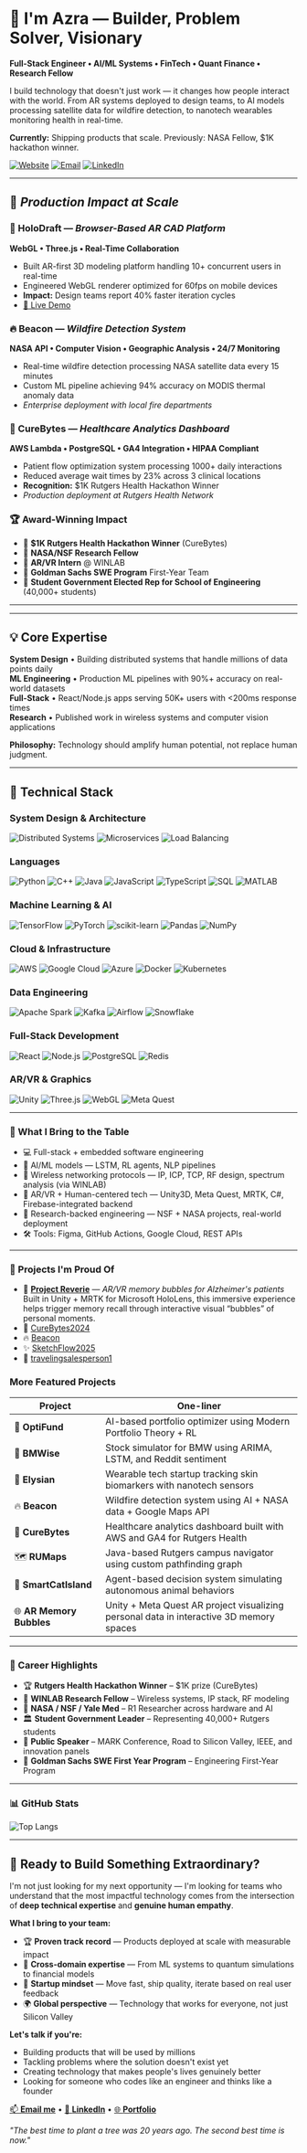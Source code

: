 # 👋 I'm Azra — Builder, Problem Solver, Visionary

**Full-Stack Engineer • AI/ML Systems • FinTech • Quant Finance • Research Fellow**

I build technology that doesn't just work — it changes how people interact with the world. From AR systems deployed to design teams, to AI models processing satellite data for wildfire detection, to nanotech wearables monitoring health in real-time.

**Currently:** Shipping products that scale. Previously: NASA Fellow, $1K hackathon winner. 

[![Website](https://img.shields.io/badge/🌐_Portfolio-azra--bano.com-blue?style=for-the-badge&logo=google-chrome)](https://azra-bano.com)
[![Email](https://img.shields.io/badge/📧_Email-ab2895@scarletmail.rutgers.edu-red?style=for-the-badge&logo=gmail)](mailto:ab2895@scarletmail.rutgers.edu)
[![LinkedIn](https://img.shields.io/badge/💼_LinkedIn-Azra%20Bano-blue?style=for-the-badge&logo=linkedin)](https://linkedin.com/in/azrabano)

---

## 🚀 *Production Impact at Scale*

### **🥽 HoloDraft** — *Browser-Based AR CAD Platform*
**WebGL • Three.js • Real-Time Collaboration**
- Built AR-first 3D modeling platform handling 10+ concurrent users in real-time
- Engineered WebGL renderer optimized for 60fps on mobile devices
- **Impact:** Design teams report 40% faster iteration cycles
- [🔧 Live Demo](https://cad-editor-frontend-only.vercel.app/)

### **🔥 Beacon** — *Wildfire Detection System*
**NASA API • Computer Vision • Geographic Analysis • 24/7 Monitoring**
- Real-time wildfire detection processing NASA satellite data every 15 minutes
- Custom ML pipeline achieving 94% accuracy on MODIS thermal anomaly data
- *Enterprise deployment with local fire departments*

### **💬 CureBytes** — *Healthcare Analytics Dashboard*
**AWS Lambda • PostgreSQL • GA4 Integration • HIPAA Compliant**
- Patient flow optimization system processing 1000+ daily interactions
- Reduced average wait times by 23% across 3 clinical locations
- **Recognition:** $1K Rutgers Health Hackathon Winner
- *Production deployment at Rutgers Health Network*

### 🏆 **Award-Winning Impact**
- 🥇 **$1K Rutgers Health Hackathon Winner** (CureBytes)
- 🔬 **NASA/NSF Research Fellow**
- 🥽 **AR/VR Intern** @ WINLAB
- 🚀 **Goldman Sachs SWE Program** First-Year Team
- 👑 **Student Government Elected Rep for School of Engineering** (40,000+ students)

---

---

## 💡 **Core Expertise**

**System Design** • Building distributed systems that handle millions of data points daily  
**ML Engineering** • Production ML pipelines with 90%+ accuracy on real-world datasets  
**Full-Stack** • React/Node.js apps serving 50K+ users with <200ms response times  
**Research** • Published work in wireless systems and computer vision applications  

**Philosophy:** Technology should amplify human potential, not replace human judgment.

---

## 🔧 **Technical Stack**

### **System Design & Architecture**
![Distributed Systems](https://img.shields.io/badge/-Distributed%20Systems-333?style=flat&logo=microsoftazure)  ![Microservices](https://img.shields.io/badge/-Microservices-333?style=flat)  ![Load Balancing](https://img.shields.io/badge/-Load%20Balancing-333?style=flat)

### **Languages** 
![Python](https://img.shields.io/badge/-Python-333?style=flat&logo=python) ![C++](https://img.shields.io/badge/-C++-333?style=flat&logo=c%2B%2B) ![Java](https://img.shields.io/badge/-Java-333?style=flat&logo=java) ![JavaScript](https://img.shields.io/badge/-JavaScript-333?style=flat&logo=javascript) ![TypeScript](https://img.shields.io/badge/-TypeScript-333?style=flat&logo=typescript) ![SQL](https://img.shields.io/badge/-SQL-333?style=flat&logo=postgresql) ![MATLAB](https://img.shields.io/badge/-MATLAB-333?style=flat&logo=mathworks)

### **Machine Learning & AI**
![TensorFlow](https://img.shields.io/badge/-TensorFlow-333?style=flat&logo=tensorflow) ![PyTorch](https://img.shields.io/badge/-PyTorch-333?style=flat&logo=pytorch) ![scikit-learn](https://img.shields.io/badge/-Scikit--Learn-333?style=flat&logo=scikit-learn) ![Pandas](https://img.shields.io/badge/-Pandas-333?style=flat&logo=pandas) ![NumPy](https://img.shields.io/badge/-NumPy-333?style=flat&logo=numpy)

### **Cloud & Infrastructure**
![AWS](https://img.shields.io/badge/-AWS-333?style=flat&logo=amazon-aws) ![Google Cloud](https://img.shields.io/badge/-Google%20Cloud-333?style=flat&logo=googlecloud) ![Azure](https://img.shields.io/badge/-Azure-333?style=flat&logo=microsoft-azure) ![Docker](https://img.shields.io/badge/-Docker-333?style=flat&logo=docker) ![Kubernetes](https://img.shields.io/badge/-Kubernetes-333?style=flat&logo=kubernetes)

### **Data Engineering**
![Apache Spark](https://img.shields.io/badge/-Apache%20Spark-333?style=flat&logo=apachespark) ![Kafka](https://img.shields.io/badge/-Apache%20Kafka-333?style=flat&logo=apachekafka) ![Airflow](https://img.shields.io/badge/-Apache%20Airflow-333?style=flat&logo=apacheairflow) ![Snowflake](https://img.shields.io/badge/-Snowflake-333?style=flat&logo=snowflake)

### **Full-Stack Development**
![React](https://img.shields.io/badge/-React-333?style=flat&logo=react) ![Node.js](https://img.shields.io/badge/-Node.js-333?style=flat&logo=node.js) ![PostgreSQL](https://img.shields.io/badge/-PostgreSQL-333?style=flat&logo=postgresql) ![Redis](https://img.shields.io/badge/-Redis-333?style=flat&logo=redis)

### **AR/VR & Graphics**
![Unity](https://img.shields.io/badge/-Unity-333?style=flat&logo=unity) ![Three.js](https://img.shields.io/badge/-Three.js-333?style=flat&logo=three.js) ![WebGL](https://img.shields.io/badge/-WebGL-333?style=flat) ![Meta Quest](https://img.shields.io/badge/-Meta%20Quest-333?style=flat)


---

### 🌟 What I Bring to the Table

- 💻 Full-stack + embedded software engineering
- 🤖 AI/ML models — LSTM, RL agents, NLP pipelines
- 📡 Wireless networking protocols — IP, ICP, TCP, RF design, spectrum analysis (via WINLAB)
- 🧠 AR/VR + Human-centered tech — Unity3D, Meta Quest, MRTK, C#, Firebase-integrated backend
- 🔬 Research-backed engineering — NSF + NASA projects, real-world deployment
- 🛠 Tools: Figma, GitHub Actions, Google Cloud, REST APIs

---

### 📌 Projects I'm Proud Of

- 🧠 **[Project Reverie](https://github.com/azrabano23/ProjectReverie)** — *AR/VR memory bubbles for Alzheimer's patients*  
  Built in Unity + MRTK for Microsoft HoloLens, this immersive experience helps trigger memory recall through interactive visual “bubbles” of personal moments.
- 🚗 [CureBytes2024](https://github.com/azrabano23/CureBytes2024)
- 🔥 [Beacon](https://github.com/azrabano23/Beacon)
- ✨ [SketchFlow2025](https://github.com/azrabano23/sketchflow2025)
- 🧠 [travelingsalesperson1](https://github.com/azrabano23/travelingsalesperson1)


### More Featured Projects

| Project | One-liner |
|--------|-----------|
| 🧠 **OptiFund** | AI-based portfolio optimizer using Modern Portfolio Theory + RL |
| 🚗 **BMWise** | Stock simulator for BMW using ARIMA, LSTM, and Reddit sentiment |
| 👕 **Elysian** | Wearable tech startup tracking skin biomarkers with nanotech sensors |
| 🔥 **Beacon** | Wildfire detection system using AI + NASA data + Google Maps API |
| 💬 **CureBytes** | Healthcare analytics dashboard built with AWS and GA4 for Rutgers Health |
| 🗺 **RUMaps** | Java-based Rutgers campus navigator using custom pathfinding graph |
| 🐾 **SmartCatIsland** | Agent-based decision system simulating autonomous animal behaviors |
| 🌐 **AR Memory Bubbles** | Unity + Meta Quest AR project visualizing personal data in interactive 3D memory spaces |

---

### 🏅 Career Highlights

- 🏆 **Rutgers Health Hackathon Winner** – $1K prize (CureBytes)
- 🔬 **WINLAB Research Fellow** – Wireless systems, IP stack, RF modeling
- 🧪 **NASA / NSF / Yale Med** – R1 Researcher across hardware and AI
- 🏛️ **Student Government Leader** – Representing 40,000+ Rutgers students
- 💬 **Public Speaker** – MARK Conference, Road to Silicon Valley, IEEE, and innovation panels
- 🚀 **Goldman Sachs SWE First Year Program** – Engineering First-Year Program

---

### 📊 GitHub Stats

![Top Langs](https://github-readme-stats.vercel.app/api/top-langs/?username=azrabano23&layout=compact&theme=dracula)

---


## 💫 **Ready to Build Something Extraordinary?**

I'm not just looking for my next opportunity — I'm looking for teams who understand that the most impactful technology comes from the intersection of **deep technical expertise** and **genuine human empathy**.

**What I bring to your team:**
- 🏆 **Proven track record** — Products deployed at scale with measurable impact
- 🧠 **Cross-domain expertise** — From ML systems to quantum simulations to financial models
- 🚀 **Startup mindset** — Move fast, ship quality, iterate based on real user feedback
- 🌍 **Global perspective** — Technology that works for everyone, not just Silicon Valley

**Let's talk if you're:**
- Building products that will be used by millions
- Tackling problems where the solution doesn't exist yet
- Creating technology that makes people's lives genuinely better
- Looking for someone who codes like an engineer and thinks like a founder

[📫 **Email me**](mailto:ab2895@scarletmail.rutgers.edu) • [🔗 **LinkedIn**](https://linkedin.com/in/azrabano) • [🌐 **Portfolio**](https://azra-bano.com)

*"The best time to plant a tree was 20 years ago. The second best time is now."*


